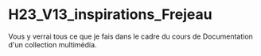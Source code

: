 # H23_V13_inspirations_Frejeau

Vous y verrai tous ce que je fais dans le cadre du cours de Documentation d'un collection multimédia.
